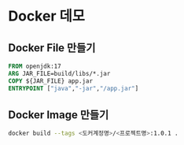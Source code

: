 # Docker 데모

## Docker File 만들기

```dockerfile
FROM openjdk:17
ARG JAR_FILE=build/libs/*.jar
COPY ${JAR_FILE} app.jar
ENTRYPOINT ["java","-jar","/app.jar"]
```

## Docker Image 만들기

```bash
docker build --tags <도커계정명>/<프로젝트명>:1.0.1 .
```
